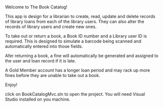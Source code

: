Welcome to The Book Catalog!

This app is design for a librarian to create, read, update and delete records of library loans from each of the library users.
They can also alter the records of library users and create new ones. 

To take out or return a book, a Book ID number and a Library user ID is required. This is designed to simulate a barcode being scanned and
automatically entered into those fields. 

Afer returning a book, a fine will automatically be generated and assigned to the user and loan record if it is late.

A Gold Member account has a longer loan period and may rack up more fines before they are unable to take out a book.

Enjoy!

click on BookCatalogMvc.sln to open the project. You will need Visual Studio installed on you machine.
